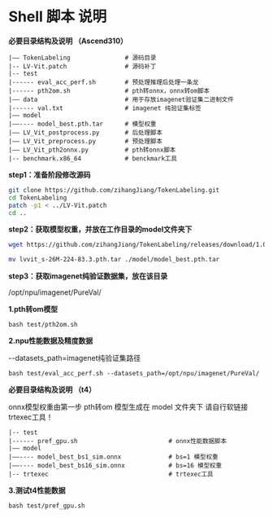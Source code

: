 # Shell 脚本 说明

**必要目录结构及说明 （Ascend310）**

```
|—— TokenLabeling				# 源码目录
|-- LV-Vit.patch				# 源码补丁
|-- test						
|------ eval_acc_perf.sh		# 预处理推理后处理一条龙
|------ pth2om.sh				# pth转onnx，onnx转om脚本
|—— data		                # 用于存放imagenet验证集二进制文件
|------ val.txt                 # imagenet 纯验证集标签
|—— model
|——---- model_best.pth.tar		# 模型权重
|—— LV_Vit_postprocess.py		# 后处理脚本
|—— LV_Vit_preprocess.py		# 预处理脚本
|—— LV_Vit_pth2onnx.py			# pth转onnx脚本
|-- benchmark.x86_64			# benckmark工具
```

**step1：准备阶段修改源码**

```bash
git clone https://github.com/zihangJiang/TokenLabeling.git
cd TokenLabeling
patch -p1 < ../LV-Vit.patch
cd ..
```

**step2：获取模型权重，并放在工作目录的model文件夹下**

```bash
wget https://github.com/zihangJiang/TokenLabeling/releases/download/1.0/lvvit_s-26M-224-83.3.pth.tar

mv lvvit_s-26M-224-83.3.pth.tar ./model/model_best.pth.tar
```

**step3：获取imagenet纯验证数据集，放在该目录**

/opt/npu/imagenet/PureVal/


**1.pth转om模型**

```shell
bash test/pth2om.sh
```

**2.npu性能数据及精度数据**

--datasets_path=imagenet纯验证集路径

```shell
bash test/eval_acc_perf.sh --datasets_path=/opt/npu/imagenet/PureVal/
```

**必要目录结构及说明 （t4）**

onnx模型权重由第一步 pth转om 模型生成在 model 文件夹下
请自行软链接trtexec工具！

```
|-- test						
|------ pref_gpu.sh							# onnx性能数据脚本
|—— model
|——---- model_best_bs1_sim.onnx			    # bs=1 模型权重
|——---- model_best_bs16_sim.onnx		    # bs=16 模型权重
|-- trtexec									# trtexec工具
```

**3.测试t4性能数据**

```
bash test/pref_gpu.sh
```


